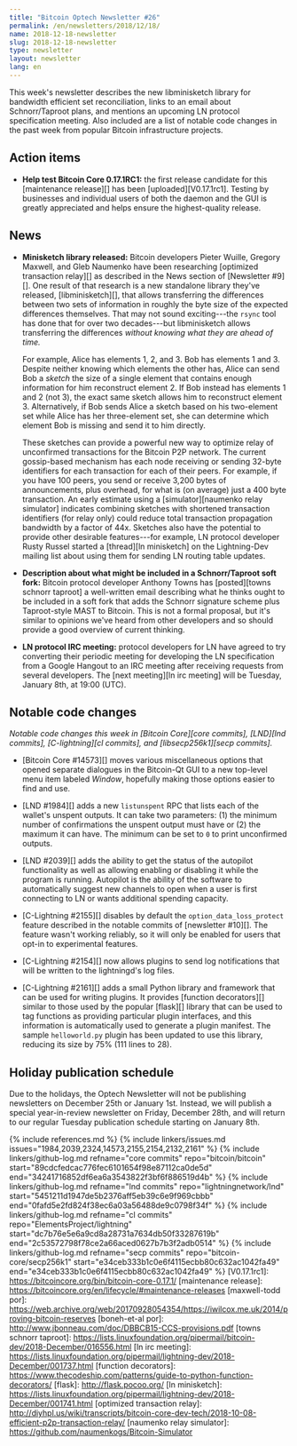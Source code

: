 ```yaml
---
title: "Bitcoin Optech Newsletter #26"
permalink: /en/newsletters/2018/12/18/
name: 2018-12-18-newsletter
slug: 2018-12-18-newsletter
type: newsletter
layout: newsletter
lang: en
---
```

This week's newsletter describes the new libminisketch library for
bandwidth efficient set reconciliation, links to an email about
Schnorr/Taproot plans, and mentions an upcoming LN protocol
specification meeting.  Also included are a list of notable code changes
in the past week from popular Bitcoin infrastructure projects.

## Action items

- **Help test Bitcoin Core 0.17.1RC1:** the first release candidate for
  this [maintenance release][] has been [uploaded][V0.17.1rc1].  Testing
  by businesses and individual users of both the daemon and the GUI is
  greatly appreciated and helps ensure the highest-quality release.

## News

- **Minisketch library released:** Bitcoin developers Pieter Wuille,
  Gregory Maxwell, and Gleb Naumenko have been researching [optimized
  transaction relay][] as described in the News section of [Newsletter
  #9][].  One result of that research is a new standalone library they've
  released, [libminisketch][], that allows transferring the
  differences between two sets of information in roughly the byte size
  of the expected differences themselves.  That may not sound
  exciting---the `rsync` tool has done that for over two decades---but
  libminisketch allows transferring the differences *without knowing what
  they are ahead of time.*

    For example, Alice has elements 1, 2, and 3.  Bob has elements 1 and 3.
    Despite neither knowing which elements the other has, Alice can send
    Bob a *sketch* the size of a single element that contains enough
    information for him reconstruct element 2.  If Bob instead has
    elements 1 and 2 (not 3), the exact same sketch allows him to
    reconstruct element 3.  Alternatively, if Bob sends Alice a sketch
    based on his two-element set while Alice has her three-element
    set, she can determine which element Bob is missing and send it
    to him directly.

    These sketches can provide a powerful new way to optimize relay of
    unconfirmed transactions for the Bitcoin P2P network.  The current
    gossip-based mechanism has each node receiving or sending 32-byte
    identifiers for each transaction for each of their peers.  For
    example, if you have 100 peers, you send or receive 3,200 bytes of
    announcements, plus overhead, for what is (on average) just a 400
    byte transaction.  An early estimate using a [simulator][naumenko
    relay simulator] indicates combining sketches with shortened
    transaction identifiers (for relay only) could reduce total
    transaction propagation bandwidth by a factor of 44x.  Sketches also
    have the potential to provide other desirable features---for
    example, LN protocol developer Rusty Russel started a [thread][ln
    minisketch] on the Lightning-Dev mailing list about using them for
    sending LN routing table updates.

- **Description about what might be included in a Schnorr/Taproot soft fork:**
  Bitcoin protocol developer Anthony Towns has [posted][towns
  schnorr taproot] a well-written email describing what he thinks
  ought to be included in a soft fork that adds the Schnorr signature
  scheme plus Taproot-style MAST to Bitcoin.  This is not a formal
  proposal, but it's similar to opinions we've heard from other
  developers and so should provide a good overview of current thinking.

- **LN protocol IRC meeting:** protocol developers for LN have agreed to
  try converting their periodic meeting for developing the LN
  specification from a Google Hangout to an IRC meeting after receiving
  requests from several developers.  The [next meeting][ln irc meeting]
  will be Tuesday, January 8th, at 19:00 (UTC).

## Notable code changes

*Notable code changes this week in [Bitcoin Core][core commits],
[LND][lnd commits], [C-lightning][cl commits], and [libsecp256k1][secp
commits].*

- [Bitcoin Core #14573][] moves various miscellaneous options that
  opened separate dialogues in the Bitcoin-Qt GUI to a new top-level
  menu item labeled *Window*, hopefully making those options easier to
  find and use.

- [LND #1984][] adds a new `listunspent` RPC that lists each of the
  wallet's unspent outputs.  It can take two parameters: (1) the minimum
  number of confirmations the unspent output must have or (2) the maximum
  it can have.  The minimum can be set to `0` to print unconfirmed
  outputs.

- [LND #2039][] adds the ability to get the status of the autopilot
  functionality as well as allowing enabling or disabling it while the
  program is running.  Autopilot is the ability of the software to
  automatically suggest new channels to open when a user is first
  connecting to LN or wants additional spending capacity.

- [C-Lightning #2155][] disables by default the
  `option_data_loss_protect` feature described in the notable commits of
  [newsletter #10][].  The feature wasn't working reliably, so it will
  only be enabled for users that opt-in to experimental features.

- [C-Lightning #2154][] now allows plugins to send log notifications
  that will be written to the lightningd's log files.

- [C-Lightning #2161][] adds a small Python library and framework that
  can be used for writing plugins.  It provides [function decorators][]
  similar to those used by the popular [flask][] library that can be
  used to tag functions as providing particular plugin interfaces, and
  this information is automatically used to generate a plugin manifest.
  The sample `helloworld.py` plugin has been updated to use this
  library, reducing its size by 75% (111 lines to 28).

## Holiday publication schedule

Due to the holidays, the Optech Newsletter will not be publishing
newsletters on December 25th or January 1st.  Instead, we will publish a
special year-in-review newsletter on Friday, December 28th, and will
return to our regular Tuesday publication schedule starting on January
8th.

{% include references.md %}
{% include linkers/issues.md issues="1984,2039,2324,14573,2155,2154,2132,2161" %}
{% include linkers/github-log.md
  refname="core commits"
  repo="bitcoin/bitcoin"
  start="89cdcfedcac776fec6101654f98e87112ca0de5d"
  end="34241716852df6ea6a3543822f3bf6f886519d4b"
%}
{% include linkers/github-log.md
  refname="lnd commits"
  repo="lightningnetwork/lnd"
  start="5451211d1947de5b2376aff5eb39c6e9f969cbbb"
  end="0fafd5e2fd824f38ec6a03a56488de9c0798f34f"
%}
{% include linkers/github-log.md
  refname="cl commits"
  repo="ElementsProject/lightning"
  start="dc7b76e5e6a9cd8a28731a7634db50f33287619b"
  end="2c53572798f78ce2a66aced0627b7b3f2adb0514"
%}
{% include linkers/github-log.md
  refname="secp commits"
  repo="bitcoin-core/secp256k1"
  start="e34ceb333b1c0e6f4115ecbb80c632ac1042fa49"
  end="e34ceb333b1c0e6f4115ecbb80c632ac1042fa49"
%}
[V0.17.1rc1]: https://bitcoincore.org/bin/bitcoin-core-0.17.1/
[maintenance release]: https://bitcoincore.org/en/lifecycle/#maintenance-releases
[maxwell-todd por]: https://web.archive.org/web/20170928054354/https://iwilcox.me.uk/2014/proving-bitcoin-reserves
[boneh-et-al por]: http://www.jbonneau.com/doc/DBBCB15-CCS-provisions.pdf
[towns schnorr taproot]: https://lists.linuxfoundation.org/pipermail/bitcoin-dev/2018-December/016556.html
[ln irc meeting]: https://lists.linuxfoundation.org/pipermail/lightning-dev/2018-December/001737.html
[function decorators]: https://www.thecodeship.com/patterns/guide-to-python-function-decorators/
[flask]: http://flask.pocoo.org/
[ln minisketch]: https://lists.linuxfoundation.org/pipermail/lightning-dev/2018-December/001741.html
[optimized transaction relay]: http://diyhpl.us/wiki/transcripts/bitcoin-core-dev-tech/2018-10-08-efficient-p2p-transaction-relay/
[naumenko relay simulator]: https://github.com/naumenkogs/Bitcoin-Simulator
